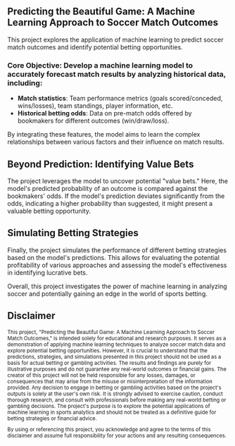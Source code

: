 ## Predicting the Beautiful Game: A Machine Learning Approach to Soccer Match Outcomes

This project explores the application of machine learning to predict soccer match outcomes and identify potential betting opportunities.

### Core Objective: Develop a machine learning model to accurately forecast match results by analyzing historical data, including:

- **Match statistics**: Team performance metrics (goals scored/conceded, wins/losses), team standings, player information, etc.
- **Historical betting odds**: Data on pre-match odds offered by bookmakers for different outcomes (win/draw/loss).

By integrating these features, the model aims to learn the complex relationships between various factors and their influence on match results.

## Beyond Prediction: Identifying Value Bets

The project leverages the model to uncover potential "value bets." Here, the model's predicted probability of an outcome is compared against the bookmakers' odds. If the model's prediction deviates significantly from the odds, indicating a higher probability than suggested, it might present a valuable betting opportunity.

## Simulating Betting Strategies

Finally, the project simulates the performance of different betting strategies based on the model's predictions. This allows for evaluating the potential profitability of various approaches and assessing the model's effectiveness in identifying lucrative bets.

Overall, this project investigates the power of machine learning in analyzing soccer and potentially gaining an edge in the world of sports betting.



## Disclaimer
<sub>
This project, "Predicting the Beautiful Game: A Machine Learning Approach to Soccer Match Outcomes," is intended solely for educational and research purposes. It serves as a demonstration of applying machine learning techniques to analyze soccer match data and explore potential betting opportunities.
However, it is crucial to understand that the predictions, strategies, and simulations presented in this project should not be used as a basis for actual betting or gambling activities. The results and findings are purely for illustrative purposes and do not guarantee any real-world outcomes or financial gains.
The creator of this project will not be held responsible for any losses, damages, or consequences that may arise from the misuse or misinterpretation of the information provided. Any decision to engage in betting or gambling activities based on the project's outputs is solely at the user's own risk.
It is strongly advised to exercise caution, conduct thorough research, and consult with professionals before making any real-world betting or gambling decisions. The project's purpose is to explore the potential applications of machine learning in sports analytics and should not be treated as a definitive guide for betting strategies or financial advice.

By using or referencing this project, you acknowledge and agree to the terms of this disclaimer and assume full responsibility for your actions and any resulting consequences.
</sub>
